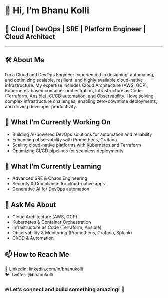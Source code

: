 # 👋 Hi, I’m Bhanu Kolli

## 🚀 Cloud | DevOps | SRE | Platform Engineer | Cloud Architect

---

## 🛠️ About Me

I’m a Cloud and DevOps Engineer experienced in designing, automating, and optimizing scalable, resilient, and highly available cloud-native infrastructure. My expertise includes Cloud Architecture (AWS, GCP), Kubernetes-based container orchestration, Infrastructure as Code (Terraform, Ansible), CI/CD automation, and Observability. I love solving complex infrastructure challenges, enabling zero-downtime deployments, and driving developer productivity.

## 🔭 What I’m Currently Working On
  
- Building AI-powered DevOps solutions for automation and reliability
- Enhancing observability with Prometheus, Grafana
- Scaling cloud-native platforms with Kubernetes and Terraform
- Optimizing CI/CD pipelines for seamless deployments

## 🌱 What I’m Currently Learning

- Advanced SRE & Chaos Engineering
- Security & Compliance for cloud-native apps
- Generative AI for DevOps automation

 ## 💬 Ask Me About
 
- Cloud Architecture (AWS, GCP)
- Kubernetes & Container Orchestration
- Infrastructure as Code (Terraform, Ansible)
- Observability & Monitoring (Prometheus, Grafana, Splunk)
- CI/CD & Automation 

 ## 📫 How to Reach Me

💼 LinkedIn: linkedin.com/in/bhanukolli <br>
🐦 Twitter: @bhanukolli

### 🔥 Let’s connect and build something amazing! 🚀
